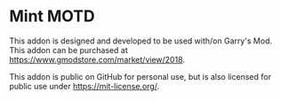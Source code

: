 # Mint MOTD

This addon is designed and developed to be used with/on Garry's Mod. This addon can be purchased at https://www.gmodstore.com/market/view/2018.

This addon is public on GitHub for personal use, but is also licensed for public use under https://mit-license.org/.
